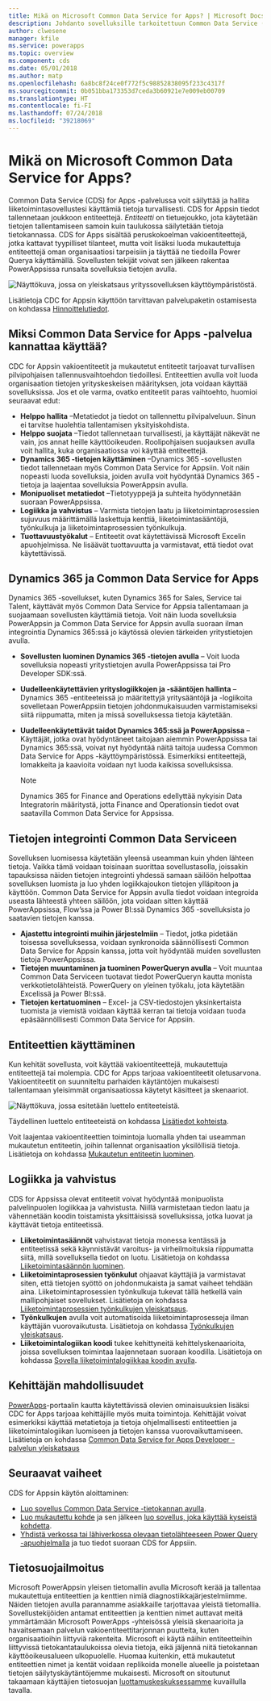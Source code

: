 ```yaml
---
title: Mikä on Microsoft Common Data Service for Apps? | Microsoft Docs
description: Johdanto sovelluksille tarkoitettuun Common Data Service (CDS) for Apps -palveluun, entiteetteihin ja palvelinpuolen logiikkaan.
author: clwesene
manager: kfile
ms.service: powerapps
ms.topic: overview
ms.component: cds
ms.date: 05/01/2018
ms.author: matp
ms.openlocfilehash: 6a8bc8f24ce0f772f5c98852838095f233c4317f
ms.sourcegitcommit: 0b051bba173353d7ceda3b60921e7e009eb00709
ms.translationtype: HT
ms.contentlocale: fi-FI
ms.lasthandoff: 07/24/2018
ms.locfileid: "39218069"
---
```

# <a name="what-is-common-data-service-for-apps"></a>Mikä on Microsoft Common Data Service for Apps?
Common Data Service (CDS) for Apps -palvelussa voit säilyttää ja hallita liiketoimintasovellustesi käyttämiä tietoja turvallisesti. CDS for Appsin tiedot tallennetaan joukkoon entiteettejä. *Entiteetti* on tietuejoukko, jota käytetään tietojen tallentamiseen samoin kuin taulukossa säilytetään tietoja tietokannassa. CDS for Apps sisältää peruskokoelman vakioentiteettejä, jotka kattavat tyypilliset tilanteet, mutta voit lisäksi luoda mukautettuja entiteettejä oman organisaatiosi tarpeisiin ja täyttää ne tiedoilla Power Querya käyttämällä. Sovellusten tekijät voivat sen jälkeen rakentaa PowerAppsissa runsaita sovelluksia tietojen avulla.

![Näyttökuva, jossa on yleiskatsaus yrityssovelluksen käyttöympäristöstä.](./media/data-platform-cds-intro/platform.png "Käyttöympäristön yleiskatsaus")

Lisätietoja CDC for Appsin käyttöön tarvittavan palvelupaketin ostamisesta on kohdassa [Hinnoittelutiedot](../../administrator/pricing-billing-skus.md).

## <a name="why-use-common-data-service-for-apps"></a>Miksi Common Data Service for Apps -palvelua kannattaa käyttää?
CDC for Appsin vakioentiteetit ja mukautetut entiteetit tarjoavat turvallisen pilvipohjaisen tallennusvaihtoehdon tiedoillesi. Entiteettien avulla voit luoda organisaation tietojen yrityskeskeisen määrityksen, jota voidaan käyttää sovelluksissa. Jos et ole varma, ovatko entiteetit paras vaihtoehto, huomioi seuraavat edut:

* **Helppo hallita** &ndash;Metatiedot ja tiedot on tallennettu pilvipalveluun. Sinun ei tarvitse huolehtia tallentamisen yksityiskohdista.
* **Helppo suojata** &ndash;Tiedot tallennetaan turvallisesti, ja käyttäjät näkevät ne vain, jos annat heille käyttöoikeuden. Roolipohjaisen suojauksen avulla voit hallita, kuka organisaatiossa voi käyttää entiteettejä.
* **Dynamics 365 -tietojen käyttäminen** &ndash;Dynamics 365 -sovellusten tiedot tallennetaan myös Common Data Service for Appsiin. Voit näin nopeasti luoda sovelluksia, joiden avulla voit hyödyntää Dynamics 365 -tietoja ja laajentaa sovelluksia PowerAppsin avulla.
* **Monipuoliset metatiedot** &ndash;Tietotyyppejä ja suhteita hyödynnetään suoraan PowerAppsissa.
* **Logiikka ja vahvistus** &ndash; Varmista tietojen laatu ja liiketoimintaprosessien sujuvuus määrittämällä laskettuja kenttiä, liiketoimintasääntöjä, työnkulkuja ja liiketoimintaprosessien työnkulkuja.
* **Tuottavuustyökalut** &ndash; Entiteetit ovat käytettävissä Microsoft Excelin apuohjelmissa. Ne lisäävät tuottavuutta ja varmistavat, että tiedot ovat käytettävissä.

## <a name="dynamics-365-and-the-common-data-service-for-apps"></a>Dynamics 365 ja Common Data Service for Apps

Dynamics 365 -sovellukset, kuten Dynamics 365 for Sales, Service tai Talent, käyttävät myös Common Data Service for Appsia tallentamaan ja suojaamaan sovellusten käyttämiä tietoja. Voit näin luoda sovelluksia PowerAppsin ja Common Data Service for Appsin avulla suoraan ilman integrointia Dynamics 365:ssä jo käytössä olevien tärkeiden yritystietojen avulla.

* **Sovellusten luominen Dynamics 365 -tietojen avulla** &ndash; Voit luoda sovelluksia nopeasti yritystietojen avulla PowerAppsissa tai Pro Developer SDK:ssä.
* **Uudelleenkäytettävien yrityslogiikkojen ja -sääntöjen hallinta** &ndash; Dynamics 365 -entiteeteissä jo määritettyjä yritysääntöjä ja -logiikoita sovelletaan PowerAppsiin tietojen johdonmukaisuuden varmistamiseksi siitä riippumatta, miten ja missä sovelluksessa tietoja käytetään.
* **Uudelleenkäytettävät taidot Dynamics 365:ssä ja PowerAppsissa** &ndash; Käyttäjät, jotka ovat hyödyntäneet taitojaan aiemmin PowerAppsissa tai Dynamics 365:ssä, voivat nyt hyödyntää näitä taitoja uudessa Common Data Service for Apps -käyttöympäristössä. Esimerkiksi entiteettejä, lomakkeita ja kaavioita voidaan nyt luoda kaikissa sovelluksissa.

    > [!NOTE]
    > Dynamics 365 for Finance and Operations edellyttää nykyisin Data Integratorin määritystä, jotta Finance and Operationsin tiedot ovat saatavilla Common Data Service for Appsissa.

## <a name="integrating-data-into-the-common-data-service"></a>Tietojen integrointi Common Data Serviceen

Sovelluksen luomisessa käytetään yleensä useamman kuin yhden lähteen tietoja. Vaikka tämä voidaan toisinaan suorittaa sovellustasolla, joissakin tapauksissa näiden tietojen integrointi yhdessä samaan säilöön helpottaa sovelluksen luomista ja luo yhden logiikkajoukon tietojen ylläpitoon ja käyttöön. Common Data Service for Appsin avulla tiedot voidaan integroida useasta lähteestä yhteen säilöön, jota voidaan sitten käyttää PowerAppsissa, Flow’ssa ja Power BI:ssä Dynamics 365 -sovelluksista jo saatavien tietojen kanssa.

* **Ajastettu integrointi muihin järjestelmiin** &ndash; Tiedot, jotka pidetään toisessa sovelluksessa, voidaan synkronoida säännöllisesti Common Data Service for Appsin kanssa, jotta voit hyödyntää muiden sovellusten tietoja PowerAppsissa.
* **Tietojen muuntaminen ja tuominen PowerQueryn avulla** &ndash; Voit muuntaa Common Data Serviceen tuotavat tiedot PowerQueryn kautta monista verkkotietolähteistä. PowerQuery on yleinen työkalu, jota käytetään Excelissä ja Power BI:ssä.
* **Tietojen kertatuominen** &ndash; Excel- ja CSV-tiedostojen yksinkertaista tuomista ja viemistä voidaan käyttää kerran tai tietoja voidaan tuoda epäsäännöllisesti Common Data Service for Appsiin.


## <a name="interacting-with-entities"></a>Entiteettien käyttäminen
Kun kehität sovellusta, voit käyttää vakioentiteettejä, mukautettuja entiteettejä tai molempia. CDC for Apps tarjoaa vakioentiteetit oletusarvona. Vakioentiteetit on suunniteltu parhaiden käytäntöjen mukaisesti tallentamaan yleisimmät organisaatiossa käytetyt käsitteet ja skenaariot.

![Näyttökuva, jossa esitetään luettelo entiteeteistä.](./media/data-platform-cds-intro/entitylist.png "Entiteettiluettelo")

Täydellinen luettelo entiteeteistä on kohdassa [Lisätiedot kohteista](https://docs.microsoft.com/powerapps/developer/common-data-service/reference/about-entity-reference).

Voit laajentaa vakioentiteettien toimintoja luomalla yhden tai useamman mukautetun entiteetin, joihin tallennat organisaation yksilöllisiä tietoja. Lisätietoja on kohdassa [Mukautetun entiteetin luominen](create-custom-entity.md).

## <a name="logic-and-validation"></a>Logiikka ja vahvistus
CDS for Appsissa olevat entiteetit voivat hyödyntää monipuolista palvelinpuolen logiikkaa ja vahvistusta. Niillä varmistetaan tiedon laatu ja vähennetään koodin toistamista yksittäisissä sovelluksissa, jotka luovat ja käyttävät tietoja entiteetissä.

* **Liiketoimintasäännöt** vahvistavat tietoja monessa kentässä ja entiteetissä sekä käynnistävät varoitus- ja virheilmoituksia riippumatta siitä, millä sovelluksella tiedot on luotu. Lisätietoja on kohdassa [Liiketoimintasäännön luominen](./data-platform-create-business-rule.md).
* **Liiketoimintaprosessien työnkulut** ohjaavat käyttäjiä ja varmistavat siten, että tietojen syöttö on johdonmukaista ja samat vaiheet tehdään aina. Liiketoimintaprosessien työnkulkuja tukevat tällä hetkellä vain mallipohjaiset sovellukset. Lisätietoja on kohdassa [Liiketoimintaprosessien työnkulkujen yleiskatsaus](/dynamics365/customer-engagement/customize/business-process-flows-overview).
* **Työnkulkujen** avulla voit automatisoida liiketoimintaprosesseja ilman käyttäjän vuorovaikutusta. Lisätietoja on kohdassa [Työnkulkujen yleiskatsaus](/dynamics365/customer-engagement/customize/workflow-processes).
* **Liiketoimintalogiikan koodi** tukee kehittyneitä kehittelyskenaarioita, joissa sovelluksen toimintaa laajennetaan suoraan koodilla. Lisätietoja on kohdassa [Sovella liiketoimintalogiikkaa koodin avulla](../../developer/common-data-service/apply-business-logic-with-code.md).

## <a name="developer-capabilities"></a>Kehittäjän mahdollisuudet
[PowerApps](https://web.powerapps.com?utm_source=padocs&utm_medium=linkinadoc&utm_campaign=referralsfromdoc)-portaalin kautta käytettävissä olevien ominaisuuksien lisäksi CDC for Apps tarjoaa kehittäjille myös muita toimintoja. Kehittäjät voivat esimerkiksi käyttää metatietoja ja tietoja ohjelmallisesti entiteettien ja liiketoimintalogiikan luomiseen ja tietojen kanssa vuorovaikuttamiseen. Lisätietoja on kohdassa [Common Data Service for Apps Developer -palvelun yleiskatsaus](../../developer/common-data-service/overview.md)

## <a name="next-steps"></a>Seuraavat vaiheet
CDS for Appsin käytön aloittaminen:
* [Luo sovellus Common Data Service -tietokannan avulla](../canvas-apps/data-platform-create-app-scratch.md).
* [Luo mukautettu kohde](create-custom-entity.md) ja sen jälkeen [luo sovellus, joka käyttää kyseistä kohdetta](../canvas-apps/data-platform-create-app.md).
* [Yhdistä verkossa tai lähiverkossa olevaan tietolähteeseen Power Query -apuohjelmalla](./data-platform-cds-newentity-pq.md) ja tuo tiedot suoraan CDS for Appsiin.

## <a name="privacy-notice"></a>Tietosuojailmoitus
Microsoft PowerAppsin yleisen tietomallin avulla Microsoft kerää ja tallentaa mukautettuja entiteettien ja kenttien nimiä diagnostiikkajärjestelmiimme. Näiden tietojen avulla parannamme asiakkaille tarjottavaa yleistä tietomallia. Sovellustekijöiden antamat entiteettien ja kenttien nimet auttavat meitä ymmärtämään Microsoft PowerApps -yhteisössä yleisiä skenaarioita ja havaitsemaan palvelun vakioentiteettitarjonnan puutteita, kuten organisaatioihin liittyviä rakenteita. Microsoft ei käytä näihin entiteetteihin liittyvissä tietokantataulukoissa olevia tietoja, eikä jäljennä niitä tietokannan käyttöoikeusalueen ulkopuolelle. Huomaa kuitenkin, että mukautetut entiteettien nimet ja kentät voidaan replikoida monelle alueelle ja poistetaan tietojen säilytyskäytäntöjemme mukaisesti. Microsoft on sitoutunut takaamaan käyttäjien tietosuojan [luottamuskeskuksessamme](https://www.microsoft.com/trustcenter/Privacy/default.aspx) kuvaillulla tavalla.
